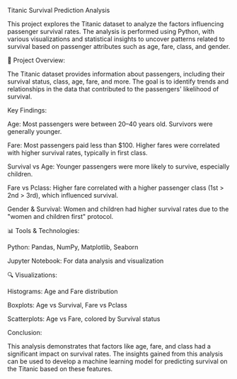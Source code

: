 Titanic Survival Prediction Analysis

This project explores the Titanic dataset to analyze the factors influencing passenger survival rates. The analysis is performed using Python, with various visualizations and statistical insights to uncover patterns related to survival based on passenger attributes such as age, fare, class, and gender.

🚢 Project Overview:

The Titanic dataset provides information about passengers, including their survival status, class, age, fare, and more. The goal is to identify trends and relationships in the data that contributed to the passengers' likelihood of survival.

Key Findings:

Age: Most passengers were between 20–40 years old. Survivors were generally younger.

Fare: Most passengers paid less than $100. Higher fares were correlated with higher survival rates, typically in first class.

Survival vs Age: Younger passengers were more likely to survive, especially children.

Fare vs Pclass: Higher fare correlated with a higher passenger class (1st > 2nd > 3rd), which influenced survival.

Gender & Survival: Women and children had higher survival rates due to the "women and children first" protocol.

📊 Tools & Technologies:

Python: Pandas, NumPy, Matplotlib, Seaborn

Jupyter Notebook: For data analysis and visualization

🔍 Visualizations:

Histograms: Age and Fare distribution

Boxplots: Age vs Survival, Fare vs Pclass

Scatterplots: Age vs Fare, colored by Survival status

Conclusion:

This analysis demonstrates that factors like age, fare, and class had a significant impact on survival rates. The insights gained from this analysis can be used to develop a machine learning model for predicting survival on the Titanic based on these features.
